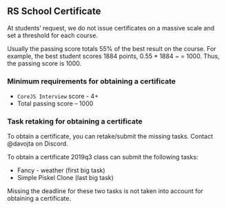 ## RS School Certificate

At students’ request, we do not issue certificates on a massive scale and set a threshold for each course.

Usually the passing score totals 55% of the best result on the course. For example, the best student scores 1884 points, 0.55 * 1884 ~ = 1000. Thus, the passing score is 1000.

### Minimum requirements for obtaining a certificate

* `CoreJS Interview` score - 4+
* Total passing score – 1000

### Task retaking for obtaining a certificate

To obtain a certificate, you can retake/submit the missing tasks. Contact @davojta on Discord.

To obtain a certificate 2019q3 class can submit the following tasks:

* Fancy - weather (first big task)
* Simple Piskel Clone (last big task)
  
Missing the deadline for these two tasks is not taken into account for obtaining a certificate.
